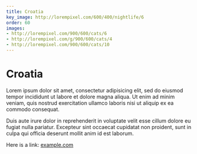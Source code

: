 ```yaml
---
title: Croatia
key_image: http://lorempixel.com/600/400/nightlife/6
order: 60
images:
- http://lorempixel.com/900/600/cats/6
- http://lorempixel.com/g/900/600/cats/4
- http://lorempixel.com/900/600/cats/10
---
```

# Croatia

Lorem ipsum dolor sit amet, consectetur adipisicing elit, sed do eiusmod tempor incididunt ut labore et dolore magna aliqua. Ut enim ad minim veniam, quis nostrud exercitation ullamco laboris nisi ut aliquip ex ea commodo consequat.

Duis aute irure dolor in reprehenderit in voluptate velit esse cillum dolore eu fugiat nulla pariatur. Excepteur sint occaecat cupidatat non proident, sunt in culpa qui officia deserunt mollit anim id est laborum.

Here is a link: [example.com][example]

[example]: http://example.com

